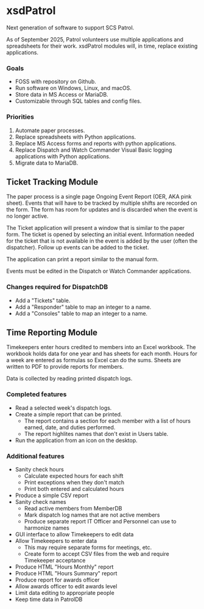 # xsdPatrol
Next generation of software to support SCS Patrol. 

As of September 2025, Patrol volunteers use multiple applications
and spreadsheets for their work.  xsdPatrol modules will, in time, replace
existing applications.

### Goals
* FOSS with repository on Github.
* Run software on Windows, Linux, and macOS.
* Store data in MS Access or MariaDB.
* Customizable through SQL tables and config files.

### Priorities
1.  Automate paper processes.
1.  Replace spreadsheets with Python applications.
1.  Replace MS Access forms and reports with python applications.
1.  Replace Dispatch and Watch Commander Visual Basic logging
    applications with Python applications.
1.  Migrate data to MariaDB.

## Ticket Tracking Module
The paper process is a single page Ongoing Event Report
(OER, AKA pink sheet).  Events that will have to be tracked by
multiple shifts are recorded on the form.  The form has room
for updates and is discarded when the event is no longer active.

The Ticket application will present a window that is similar to
the paper form.  The ticket is opened by selecting an initial
event. Information needed for the ticket that is not available
in the event is added by the user (often the dispatcher).
Follow up events can be added to the ticket.

The application can print a report similar to the manual form.

Events must be edited in the Dispatch or Watch Commander applications.

### Changes required for DispatchDB
* Add a "Tickets" table.
* Add a "Responder" table to map an integer to a name.
* Add a "Consoles" table to map an integer to a name.

## Time Reporting Module
Timekeepers enter hours credited to members into an Excel workbook.
The workbook holds data for one year and has sheets for each month.
Hours for a week are entered as formulas so Excel can do the sums.
Sheets are written to PDF to provide reports for members.

Data is collected by reading printed dispatch logs.

### Completed features
* Read a selected week's dispatch logs. 
* Create a simple report that can be printed.
    * The report contains a section for each member with a list of
      hours earned, date, and duties performed.
    * The report highlites names that don't exist in Users table.
* Run the application from an icon on the desktop. 

### Additional features
* Sanity check hours
    * Calculate expected hours for each shift
    * Print exceptions when they don't match
    * Print both entered and calculated hours
* Produce a simple CSV report
* Sanity check names
    * Read active members from MemberDB
    * Mark dispatch log names that are not active members
    * Produce separate report IT Officer and Personnel
      can use to harmonize names
* GUI interface to allow Timekeepers to edit data
* Allow Timekeepers to enter data
    * This may require separate forms for meetings, etc. 
    * Create form to accept CSV files from the web and
      require Timekeeper acceptance
* Produce HTML "Hours Monthly" report
* Produce HTML "Hours Summary" report
* Produce report for awards officer
* Allow awards officer to edit awards level
* Limit data editing to appropriate people
* Keep time data in PatrolDB

